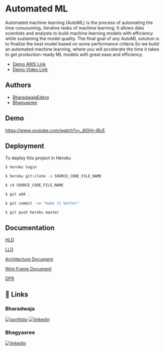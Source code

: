 
# Automated ML

Automated machine learning (AutoML) is the process of automating the time conusuming, iterative tasks of machine learning. It allows data scientists and analysts to build
machine learning models with efficiency while sustaining the model quality. The final goal
of any AutoML solution is to finalize the best model based on some performance criteria.So
we build an automated machine learning, where you will accelerate the time it takes to get
production-ready ML models with great ease and efficiency.

- [Demo AWS Link](http://automl-env.eba-b72km3pc.us-east-2.elasticbeanstalk.com/)
- [Demo Video Link](https://www.youtube.com/watch?v=_4lGHr-jBcE)

  
## Authors

- [BharadwajaEdera](https://www.linkedin.com/in/bharadwajaedera/)
- [Bhagyasree](https://www.linkedin.com/in/bhagyasree-garatala-668144116/)

  
## Demo


https://www.youtube.com/watch?v=_4lGHr-jBcE
## Deployment

To deploy this project in Heroku

```bash
$ heroku login
```

 ```bash
$ heroku git:clone -a SOURCE_CODE_FILE_NAME
```
```bash
$ cd SOURCE_CODE_FILE_NAME
```
  ```bash
$ git add .
```
```bash
$ git commit -am "make it better"
```
```bash
$ git push heroku master
```
## Documentation

[HLD](https://drive.google.com/file/d/1GqmgilVBnPXb63GlzbZmqhZlWWhHsIFv/view?usp=sharing)

[LLD](https://drive.google.com/file/d/1K2-q7gQxQ24d5upf5DiJ4RBb0hJRNlcO/view?usp=sharing)

[Architecture Document](https://drive.google.com/file/d/1QvyQqINzSr6emyRZ7ES2DZ2OZ_9dT2O5/view?usp=sharing)

[Wire Frame Document](https://drive.google.com/file/d/1NZbAauk0vlB14gQenYvSEPnCAHDC_Cxp/view?usp=sharing)

[DPR](https://drive.google.com/file/d/19RxsoPGtnAC3fayCbmm5DNG0rMzIalP_/view?usp=sharing)
## 🔗 Links

### Bharadwaja
[![portfolio](https://img.shields.io/badge/my_portfolio-000?style=for-the-badge&logo=ko-fi&logoColor=white)](https://bharadwajedera.github.io/)
[![linkedin](https://img.shields.io/badge/linkedin-0A66C2?style=for-the-badge&logo=linkedin&logoColor=white)](https://www.linkedin.com/in/bharadwajaedera/)


### Bhagyasree
[![linkedin](https://img.shields.io/badge/linkedin-0A66C2?style=for-the-badge&logo=linkedin&logoColor=white)](https://www.linkedin.com/in/bhagyasree-garatala-668144116/)


  